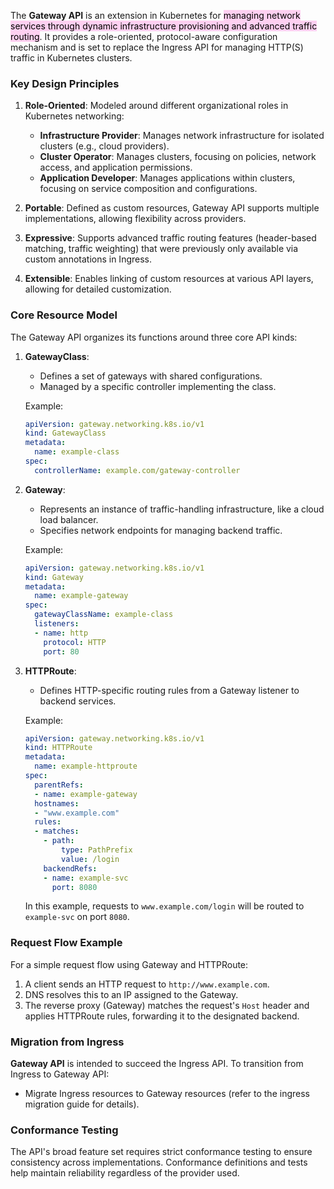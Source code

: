 
The **Gateway API** is an extension in Kubernetes for <mark style="background: #FFB8EBA6;">managing network services through dynamic infrastructure provisioning and advanced traffic routing</mark>. It provides a role-oriented, protocol-aware configuration mechanism and is set to replace the Ingress API for managing HTTP(S) traffic in Kubernetes clusters.

### Key Design Principles

1. **Role-Oriented**: Modeled around different organizational roles in Kubernetes networking:
   - **Infrastructure Provider**: Manages network infrastructure for isolated clusters (e.g., cloud providers).
   - **Cluster Operator**: Manages clusters, focusing on policies, network access, and application permissions.
   - **Application Developer**: Manages applications within clusters, focusing on service composition and configurations.

2. **Portable**: Defined as custom resources, Gateway API supports multiple implementations, allowing flexibility across providers.

3. **Expressive**: Supports advanced traffic routing features (header-based matching, traffic weighting) that were previously only available via custom annotations in Ingress.

4. **Extensible**: Enables linking of custom resources at various API layers, allowing for detailed customization.

### Core Resource Model

The Gateway API organizes its functions around three core API kinds:

1. **GatewayClass**:
   - Defines a set of gateways with shared configurations.
   - Managed by a specific controller implementing the class.

   Example:
   ```yaml
   apiVersion: gateway.networking.k8s.io/v1
   kind: GatewayClass
   metadata:
     name: example-class
   spec:
     controllerName: example.com/gateway-controller
   ```

2. **Gateway**:
   - Represents an instance of traffic-handling infrastructure, like a cloud load balancer.
   - Specifies network endpoints for managing backend traffic.

   Example:
   ```yaml
   apiVersion: gateway.networking.k8s.io/v1
   kind: Gateway
   metadata:
     name: example-gateway
   spec:
     gatewayClassName: example-class
     listeners:
     - name: http
       protocol: HTTP
       port: 80
   ```

3. **HTTPRoute**:
   - Defines HTTP-specific routing rules from a Gateway listener to backend services.

   Example:
   ```yaml
   apiVersion: gateway.networking.k8s.io/v1
   kind: HTTPRoute
   metadata:
     name: example-httproute
   spec:
     parentRefs:
     - name: example-gateway
     hostnames:
     - "www.example.com"
     rules:
     - matches:
       - path:
           type: PathPrefix
           value: /login
       backendRefs:
       - name: example-svc
         port: 8080
   ```

   In this example, requests to `www.example.com/login` will be routed to `example-svc` on port `8080`.

### Request Flow Example

For a simple request flow using Gateway and HTTPRoute:

1. A client sends an HTTP request to `http://www.example.com`.
2. DNS resolves this to an IP assigned to the Gateway.
3. The reverse proxy (Gateway) matches the request's `Host` header and applies HTTPRoute rules, forwarding it to the designated backend.

### Migration from Ingress

**Gateway API** is intended to succeed the Ingress API. To transition from Ingress to Gateway API:
- Migrate Ingress resources to Gateway resources (refer to the ingress migration guide for details).

### Conformance Testing

The API's broad feature set requires strict conformance testing to ensure consistency across implementations. Conformance definitions and tests help maintain reliability regardless of the provider used.

